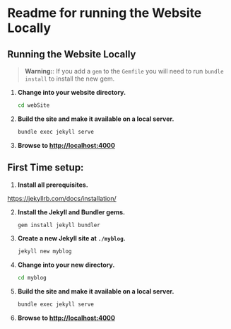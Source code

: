 # Readme for running the Website Locally

## Running the Website Locally

> **Warning:**: If you add a `gem` to the `Gemfile` you will need to run `bundle install` to install the new gem.

1. **Change into your website directory.**

   ```sh
   cd webSite
   ```

2. **Build the site and make it available on a local server.**

   ```sh
   bundle exec jekyll serve
   ```

3. **Browse to [http://localhost:4000](http://localhost:4000)**

## First Time setup:

1. **Install all prerequisites.**

https://jekyllrb.com/docs/installation/

2. **Install the Jekyll and Bundler gems.**

   ```sh
   gem install jekyll bundler
   ```

3. **Create a new Jekyll site at `./myblog`.**

   ```sh
   jekyll new myblog
   ```

4. **Change into your new directory.**

   ```sh
   cd myblog
   ```

5. **Build the site and make it available on a local server.**

   ```sh
   bundle exec jekyll serve
   ```

6. **Browse to [http://localhost:4000](http://localhost:4000)**
